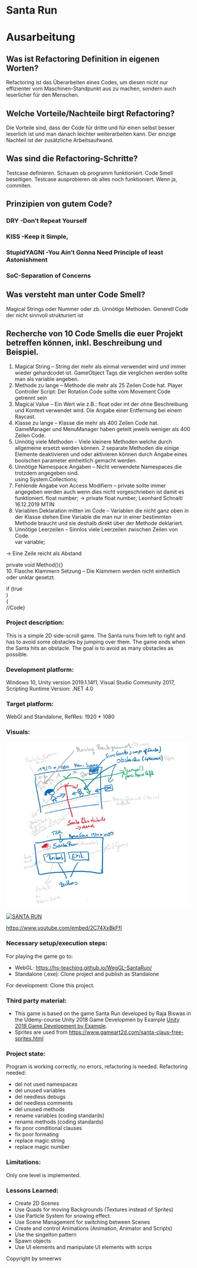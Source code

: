 # Santa Run

# Ausarbeitung

## Was ist Refactoring Definition in eigenen Worten?
Refactoring ist das Überarbeiten eines Codes, um diesen nicht nur effizienter vom Maschinen-Standpunkt aus zu machen, sondern auch leserlicher für den Menschen.
## Welche Vorteile/Nachteile birgt Refactoring?
Die Vorteile sind, dass der Code für dritte und für einen selbst besser leserlich ist und man danach leichter weiterarbeiten kann. Der einzige Nachteil ist der zusätzliche Arbeitsaufwand.
## Was sind die Refactoring-Schritte?
Testcase definieren. Schauen ob programm funktioniert. Code Smell beseitigen. Testcase ausprobieren ob alles noch funktioniert. Wenn ja, commiten.
## Prinzipien von gutem Code?
### DRY -Don’t Repeat Yourself
### KISS -Keep it Simple,
### StupidYAGNI -You Ain’t Gonna Need Principle of least Astonishment 
### SoC-Separation of Concerns
## Was versteht man unter Code Smell?
Magical Strings oder Nummer oder zb. Unnötige Methoden. Generell Code der nicht sinnvoll strukturiert ist
## Recherche von 10 Code Smells die euer Projekt betreffen können, inkl. Beschreibung und Beispiel.
1. Magical String – String der mehr als einmal verwendet wird und immer wieder gehardcodet ist.
GameObject Tags die verglichen werden sollte man als variable angeben.
2. Methode zu lange – Methode die mehr als 25 Zeilen Code hat.
Player Controller Script: Der Rotation Code sollte vom Movement Code getrennt sein
3. Magical Value – Ein Wert wie z.B.: float oder int der ohne Beschreibung und Kontext verwendet wird. Die Angabe einer Entfernung bei einem Raycast.
4. Klasse zu lange – Klasse die mehr als 400 Zeilen Code hat.
GameManager und MenuManager haben geteilt jeweils weniger als 400 Zeilen Code.
5. Unnötig viele Methoden – Viele kleinere Methoden welche durch allgemeine ersetzt werden können. 2 separate Methoden die einige Elemente deaktivieren und oder aktivieren können durch Angabe eines boolschen parameter einheitlich gemacht werden.
6. Unnötige Namespace Angaben – Nicht verwendete Namespaces die trotzdem angegeben sind.  
using System.Collections;  
7. Fehlende Angabe von Access Modifiern – private sollte immer angegeben werden auch wenn dies nicht vorgeschrieben ist damit es funktioniert. float number; -> private float number;
Leonhard Schnaitl 16.12.2019 MTIN
8. Variablen Deklaration mitten im Code – Variablen die nicht ganz oben in der Klasse stehen
Eine Variable die man nur in einer bestimmten Methode braucht und sie deshalb direkt über der
Methode deklariert.  
9. Unnötige Leerzeilen – Sinnlos viele Leerzeilen zwischen Zeilen von Code.  
var variable;  
  
-> Eine Zeile reicht als Abstand  
  
private void Method(){}  
10. Flasche Klammern Setzung – Die Klammern werden nicht einheitlich oder unklar gesetzt.

if (true  
)  
{  
//Code}


### Project description: 
This is a simple 2D side-scroll game. The Santa runs from left to right and has to avoid some obstacles by jumping over them.
The game ends when the Santa hits an obstacle.  The goal is to avoid as many obstacles as possible.

### Development platform: 
Windows 10, Unity version 2019.1.14f1, Visual Studio Community 2017, Scripting Runtime Version: .NET 4.0

### Target platform: 
WebGl and Standalone, RefRes: 1920 * 1080


### Visuals: 
<div>
<img src = "./Screenshots/sketch-SantaRun.JPG" width = "500">
</div>

[![SANTA RUN](https://i9.ytimg.com/vi/2C74XxBkFfI/mq1.jpg?sqp=CNWnze8F&rs=AOn4CLBrmO-tJ3gQ2BNeMxvrmQcsIhhcgQ)](https://www.youtube.com/embed/2C74XxBkFfI "Santa RUN")

https://www.youtube.com/embed/2C74XxBkFfI

### Necessary setup/execution steps: 
For playing the game go to: 
* WebGL: https://hs-teaching.github.io/WegGL-SantaRun/
* Standalone (.exe): Clone project and publish as Standalone

For development: Clone this project. 

### Third party material: 
* This game is based on the game Santa Run developed by Raja Biswas in the Udemy-course Unity 2018 Game Developmen by Example 
[Unity 2018 Game Development by Example](https://www.udemy.com/course/unity-2d-game-development-by-example/).
* Sprites are used from https://www.gameart2d.com/santa-claus-free-sprites.html


### Project state: 
Program is working correctly, no errors, refactoring is needed.
Refactoring needed: 
* del not used namespaces
* del unused variables
* del needless debugs
* del needless comments
* del unused methods
* rename variables (coding standards)
* rename methods (coding standards)
* fix poor conditional clauses
* fix poor formating
* replace magic string
* replace magic number

### Limitations: 
Only one level is implemented. 

### Lessons Learned: 
* Create 2D Scenes
* Use Quads for moving Backgrounds (Textures instead of Sprites)
* Use Particle System for snowing effect.
* Use Scene Management for switching between Scenes
* Create and control Animations (Animation, Animator and Scripts)
* Use the singelton pattern
* Spawn objects
* Use UI elements and manipulate UI elements with scrips


Copyright by smeerws
